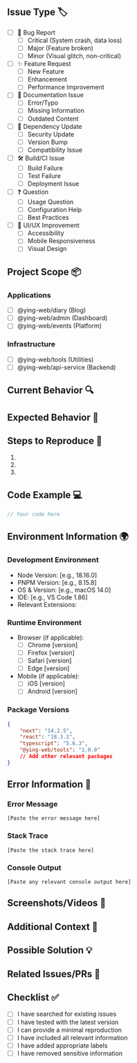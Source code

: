 <!--
🙏 Thank you for contributing to @ying-web! Before submitting your issue, please make sure:
- You have searched existing issues: https://github.com/KRISACHAN/ying-web/issues
- You have read our documentation: https://fe.krissarea.com
- You are using the latest version of the packages
-->

## Issue Type 🏷️

<!-- Please check one of the following options with "x" -->

-   [ ] 🐛 Bug Report
    -   [ ] Critical (System crash, data loss)
    -   [ ] Major (Feature broken)
    -   [ ] Minor (Visual glitch, non-critical)
-   [ ] ✨ Feature Request
    -   [ ] New Feature
    -   [ ] Enhancement
    -   [ ] Performance Improvement
-   [ ] 📝 Documentation Issue
    -   [ ] Error/Typo
    -   [ ] Missing Information
    -   [ ] Outdated Content
-   [ ] 🔄 Dependency Update
    -   [ ] Security Update
    -   [ ] Version Bump
    -   [ ] Compatibility Issue
-   [ ] 🛠️ Build/CI Issue
    -   [ ] Build Failure
    -   [ ] Test Failure
    -   [ ] Deployment Issue
-   [ ] ❓ Question
    -   [ ] Usage Question
    -   [ ] Configuration Help
    -   [ ] Best Practices
-   [ ] 🎨 UI/UX Improvement
    -   [ ] Accessibility
    -   [ ] Mobile Responsiveness
    -   [ ] Visual Design

## Project Scope 📦

<!-- Please specify which project(s) this issue relates to -->

### Applications

-   [ ] @ying-web/diary (Blog)
-   [ ] @ying-web/admin (Dashboard)
-   [ ] @ying-web/events (Platform)

### Infrastructure

-   [ ] @ying-web/tools (Utilities)
-   [ ] @ying-web/api-service (Backend)

## Current Behavior 🔍

<!--
Please provide a clear and concise description of what is currently happening.
Include:
- What you were doing
- What you expected to happen
- What actually happened
- Any error messages (full stack trace if possible)
-->

## Expected Behavior 🎯

<!--
Describe what you expected to happen.
Include:
- Desired functionality
- Expected output
- How it should work
-->

## Steps to Reproduce 🔄

<!--
For bug reports, please provide detailed steps to reproduce the issue.
Include:
- Complete steps from a fresh start
- Code snippets or configuration files if relevant
- Test cases that demonstrate the issue
-->

1.
2.
3.

## Code Example 💻

<!-- If applicable, provide a minimal code example that demonstrates the issue -->

```typescript
// Your code here
```

## Environment Information 🌍

<!-- Please complete ALL the following information -->

### Development Environment

-   Node Version: [e.g., 18.16.0]
-   PNPM Version: [e.g., 8.15.8]
-   OS & Version: [e.g., macOS 14.0]
-   IDE: [e.g., VS Code 1.86]
-   Relevant Extensions:

### Runtime Environment

-   Browser (if applicable):
    -   [ ] Chrome [version]
    -   [ ] Firefox [version]
    -   [ ] Safari [version]
    -   [ ] Edge [version]
-   Mobile (if applicable):
    -   [ ] iOS [version]
    -   [ ] Android [version]

### Package Versions

```json
{
    "next": "14.2.5",
    "react": "18.3.1",
    "typescript": "5.6.3",
    "@ying-web/tools": "1.0.0"
    // Add other relevant packages
}
```

## Error Information 🚨

<!-- If applicable, provide error details -->

### Error Message

```
[Paste the error message here]
```

### Stack Trace

```
[Paste the stack trace here]
```

### Console Output

```
[Paste any relevant console output here]
```

## Screenshots/Videos 📸

<!--
If applicable, add screenshots or videos to help explain your issue.
For UI issues, please include both desktop and mobile views if possible.
-->

## Additional Context 📝

<!--
Add any other context about the issue here:
- Related features
- Workarounds you've tried
- Impact on your work
- Business context
-->

## Possible Solution 💡

<!--
If you have suggestions on how to fix the issue or implement the feature:
- Describe your proposed solution
- Include code examples if relevant
- List potential impacts on other features
- Note any performance considerations
-->

## Related Issues/PRs 🔗

<!--
Please reference any related issues or pull requests:
- Related issues: #123, #456
- Related PRs: #789
- External links: [Example](url)
-->

## Checklist ✅

<!-- Please check all applicable items -->

-   [ ] I have searched for existing issues
-   [ ] I have tested with the latest version
-   [ ] I can provide a minimal reproduction
-   [ ] I have included all relevant information
-   [ ] I have added appropriate labels
-   [ ] I have removed sensitive information

<!--
💡 Tips for a Great Issue:
- Be specific and clear in your descriptions
- Include reproducible test cases
- Attach relevant logs and screenshots
- Update the issue with additional information when available
- Respond to questions and feedback promptly
-->
